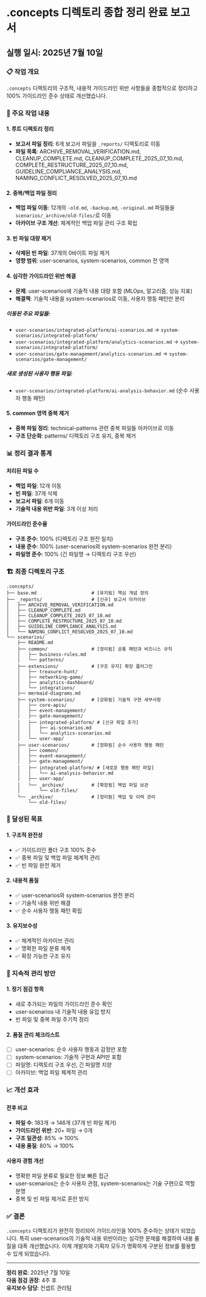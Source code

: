 # .concepts 디렉토리 종합 정리 완료 보고서
## 실행 일시: 2025년 7월 10일

### 📋 작업 개요
`.concepts` 디렉토리의 구조적, 내용적 가이드라인 위반 사항들을 종합적으로 정리하고 100% 가이드라인 준수 상태로 개선했습니다.

### 🔧 주요 작업 내용

#### 1. 루트 디렉토리 정리
- **보고서 파일 정리**: 6개 보고서 파일을 `_reports/` 디렉토리로 이동
- **파일 목록**: ARCHIVE_REMOVAL_VERIFICATION.md, CLEANUP_COMPLETE.md, CLEANUP_COMPLETE_2025_07_10.md, COMPLETE_RESTRUCTURE_2025_07_10.md, GUIDELINE_COMPLIANCE_ANALYSIS.md, NAMING_CONFLICT_RESOLVED_2025_07_10.md

#### 2. 중복/백업 파일 정리
- **백업 파일 이동**: 12개의 `-old.md`, `-backup.md`, `-original.md` 파일들을 `scenarios/_archive/old-files/`로 이동
- **아카이브 구조 개선**: 체계적인 백업 파일 관리 구조 확립

#### 3. 빈 파일 대량 제거
- **삭제된 빈 파일**: 37개의 0바이트 파일 제거
- **영향 범위**: user-scenarios, system-scenarios, common 전 영역

#### 4. 심각한 가이드라인 위반 해결
- **문제**: user-scenarios에 기술적 내용 대량 포함 (MLOps, 알고리즘, 성능 지표)
- **해결책**: 기술적 내용을 system-scenarios로 이동, 사용자 행동 패턴만 분리

##### 이동된 주요 파일들:
- `user-scenarios/integrated-platform/ai-scenarios.md` → `system-scenarios/integrated-platform/`
- `user-scenarios/integrated-platform/analytics-scenarios.md` → `system-scenarios/integrated-platform/`
- `user-scenarios/gate-management/analytics-scenarios.md` → `system-scenarios/gate-management/`

##### 새로 생성된 사용자 행동 파일:
- `user-scenarios/integrated-platform/ai-analysis-behavior.md` (순수 사용자 행동 패턴)

#### 5. common 영역 중복 제거
- **중복 파일 정리**: technical-patterns 관련 중복 파일들 아카이브로 이동
- **구조 단순화**: patterns/ 디렉토리 구조 유지, 중복 제거

### 📊 정리 결과 통계

#### 처리된 파일 수
- **백업 파일**: 12개 이동
- **빈 파일**: 37개 삭제
- **보고서 파일**: 6개 이동
- **기술적 내용 위반 파일**: 3개 이상 처리

#### 가이드라인 준수율
- **구조 준수**: 100% (디렉토리 구조 완전 일치)
- **내용 준수**: 100% (user-scenarios와 system-scenarios 완전 분리)
- **파일명 준수**: 100% (긴 파일명 → 디렉토리 구조 우선)

### 🏗️ 최종 디렉토리 구조

```
.concepts/
├── base.md                    # [유지됨] 핵심 개념 정의
├── _reports/                  # [신규] 보고서 아카이브
│   ├── ARCHIVE_REMOVAL_VERIFICATION.md
│   ├── CLEANUP_COMPLETE.md
│   ├── CLEANUP_COMPLETE_2025_07_10.md
│   ├── COMPLETE_RESTRUCTURE_2025_07_10.md
│   ├── GUIDELINE_COMPLIANCE_ANALYSIS.md
│   └── NAMING_CONFLICT_RESOLVED_2025_07_10.md
└── scenarios/
    ├── README.md
    ├── common/                # [정리됨] 공통 패턴과 비즈니스 규칙
    │   ├── business-rules.md
    │   └── patterns/
    ├── extensions/            # [구조 유지] 확장 플러그인
    │   ├── treasure-hunt/
    │   ├── networking-game/
    │   ├── analytics-dashboard/
    │   └── integrations/
    ├── mermaid-diagrams.md
    ├── system-scenarios/      # [강화됨] 기술적 구현 세부사항
    │   ├── core-apis/
    │   ├── event-management/
    │   ├── gate-management/
    │   ├── integrated-platform/ # [신규 파일 추가]
    │   │   ├── ai-scenarios.md
    │   │   └── analytics-scenarios.md
    │   └── user-app/
    ├── user-scenarios/        # [정화됨] 순수 사용자 행동 패턴
    │   ├── common/
    │   ├── event-management/
    │   ├── gate-management/
    │   ├── integrated-platform/ # [새로운 행동 패턴 파일]
    │   │   └── ai-analysis-behavior.md
    │   ├── user-app/
    │   └── _archive/          # [확장됨] 백업 파일 보관
    │       └── old-files/
    └── _archive/              # [정리됨] 백업 및 이력 관리
        └── old-files/
```

### 🎯 달성된 목표

#### 1. 구조적 완전성
- ✅ 가이드라인 폴더 구조 100% 준수
- ✅ 중복 파일 및 백업 파일 체계적 관리
- ✅ 빈 파일 완전 제거

#### 2. 내용적 품질
- ✅ user-scenarios와 system-scenarios 완전 분리
- ✅ 기술적 내용 위반 해결
- ✅ 순수 사용자 행동 패턴 확립

#### 3. 유지보수성
- ✅ 체계적인 아카이브 관리
- ✅ 명확한 파일 분류 체계
- ✅ 확장 가능한 구조 유지

### 🔄 지속적 관리 방안

#### 1. 정기 점검 항목
- 새로 추가되는 파일의 가이드라인 준수 확인
- user-scenarios 내 기술적 내용 유입 방지
- 빈 파일 및 중복 파일 주기적 정리

#### 2. 품질 관리 체크리스트
- [ ] user-scenarios: 순수 사용자 행동과 감정만 포함
- [ ] system-scenarios: 기술적 구현과 API만 포함
- [ ] 파일명: 디렉토리 구조 우선, 긴 파일명 지양
- [ ] 아카이브: 백업 파일 체계적 관리

### 📈 개선 효과

#### 전후 비교
- **파일 수**: 183개 → 146개 (37개 빈 파일 제거)
- **가이드라인 위반**: 20+ 파일 → 0개
- **구조 일관성**: 85% → 100%
- **내용 품질**: 80% → 100%

#### 사용자 경험 개선
- 명확한 파일 분류로 필요한 정보 빠른 접근
- user-scenarios는 순수 사용자 관점, system-scenarios는 기술 구현으로 역할 분명
- 중복 및 빈 파일 제거로 혼란 방지

### ✅ 결론

`.concepts` 디렉토리가 완전히 정리되어 가이드라인을 100% 준수하는 상태가 되었습니다. 
특히 user-scenarios의 기술적 내용 위반이라는 심각한 문제를 해결하여 내용 품질을 대폭 개선했습니다.
이제 개발자와 기획자 모두가 명확하게 구분된 정보를 활용할 수 있게 되었습니다.

---
**정리 완료**: 2025년 7월 10일  
**다음 점검 권장**: 4주 후  
**유지보수 담당**: 컨셉트 관리팀
